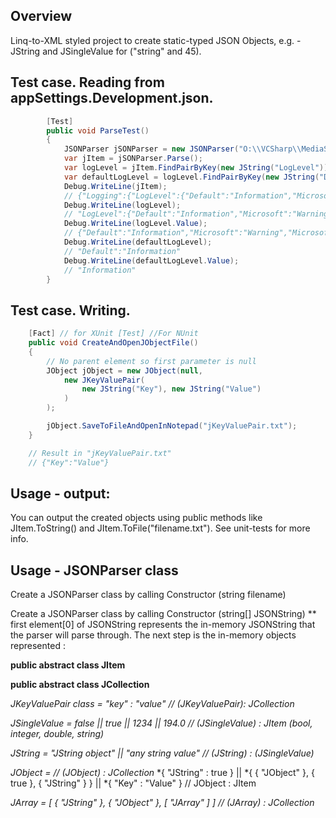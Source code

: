 ## Overview
Linq-to-XML styled project to create static-typed JSON Objects, e.g. - JString and JSingleValue for ("string" and 45).

## Test case. Reading from appSettings.Development.json.
```C#
        [Test]
        public void ParseTest()
        {
            JSONParser jSONParser = new JSONParser("O:\\VCSharp\\MediaStreamer.Web\\AuthMVCApplication\\appsettings.Development.json");
            var jItem = jSONParser.Parse();
            var logLevel = jItem.FindPairByKey(new JString("LogLevel"));
            var defaultLogLevel = logLevel.FindPairByKey(new JString("Default"));
            Debug.WriteLine(jItem); 
            // {"Logging":{"LogLevel":{"Default":"Information","Microsoft":"Warning","Microsoft.Hosting.Lifetime":"Information"}}}
            Debug.WriteLine(logLevel); 
            // "LogLevel":{"Default":"Information","Microsoft":"Warning","Microsoft.Hosting.Lifetime":"Information"}
            Debug.WriteLine(logLevel.Value); 
            // {"Default":"Information","Microsoft":"Warning","Microsoft.Hosting.Lifetime":"Information"}
            Debug.WriteLine(defaultLogLevel); 
            // "Default":"Information"
            Debug.WriteLine(defaultLogLevel.Value); 
            // "Information"
        }
```
## Test case. Writing.
```C#
    [Fact] // for XUnit [Test] //For NUnit
    public void CreateAndOpenJObjectFile()
    {
        // No parent element so first parameter is null
        JObject jObject = new JObject(null, 
            new JKeyValuePair(
                new JString("Key"), new JString("Value")
            )
        );

        jObject.SaveToFileAndOpenInNotepad("jKeyValuePair.txt");
    }

    // Result in "jKeyValuePair.txt"
    // {"Key":"Value"}
```

## Usage - output:
You can output the created objects using public methods like JItem.ToString() and JItem.ToFile("filename.txt"). 
See unit-tests for more info.

## Usage - JSONParser class
Create a JSONParser class by calling Constructor (string filename)

Create a JSONParser class by calling Constructor (string[] JSONString) 
** first element[0] of JSONString represents the in-memory JSONString that the parser will parse through.
The next step is the in-memory objects represented :

**public abstract class JItem** 

**public abstract class JCollection**

*JKeyValuePair class = "key" : "value"                             // (JKeyValuePair): JCollection*

*JSingleValue = false || true || 1234 || 194.0                     // (JSingleValue) : JItem (bool, integer, double, string)*

*JString = "JString object" || "any string value"                  // (JString) : (JSingleValue)*

*JObject =                                                         // (JObject) : JCollection*
    *{ "JString" : true } || 
    *{ { "JObject" }, { true }, { "JString" } } || 
    *{ "Key" : "Value" } // JObject : JItem
    
*JArray = [ { "JString" }, { "JObject" }, [ "JArray" ] ]           // (JArray) : JCollection*
